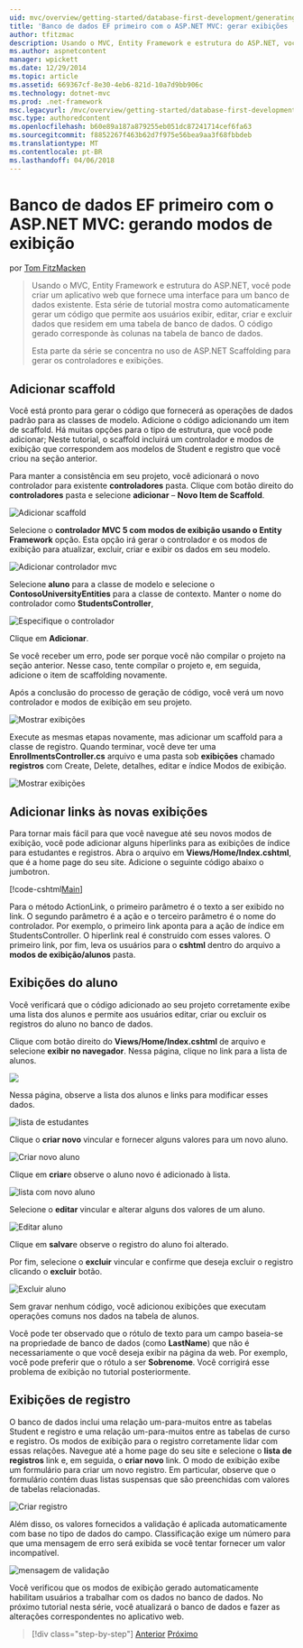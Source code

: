 ```yaml
---
uid: mvc/overview/getting-started/database-first-development/generating-views
title: 'Banco de dados EF primeiro com o ASP.NET MVC: gerar exibições | Microsoft Docs'
author: tfitzmac
description: Usando o MVC, Entity Framework e estrutura do ASP.NET, você pode criar um aplicativo web que fornece uma interface para um banco de dados existente. Este tutorial série...
ms.author: aspnetcontent
manager: wpickett
ms.date: 12/29/2014
ms.topic: article
ms.assetid: 669367cf-8e30-4eb6-821d-10a7d9bb906c
ms.technology: dotnet-mvc
ms.prod: .net-framework
msc.legacyurl: /mvc/overview/getting-started/database-first-development/generating-views
msc.type: authoredcontent
ms.openlocfilehash: b60e89a187a879255eb051dc87241714cef6fa63
ms.sourcegitcommit: f8852267f463b62d7f975e56bea9aa3f68fbbdeb
ms.translationtype: MT
ms.contentlocale: pt-BR
ms.lasthandoff: 04/06/2018
---
```

<a name="ef-database-first-with-aspnet-mvc-generating-views"></a>Banco de dados EF primeiro com o ASP.NET MVC: gerando modos de exibição
====================
por [Tom FitzMacken](https://github.com/tfitzmac)

> Usando o MVC, Entity Framework e estrutura do ASP.NET, você pode criar um aplicativo web que fornece uma interface para um banco de dados existente. Esta série de tutorial mostra como automaticamente gerar um código que permite aos usuários exibir, editar, criar e excluir dados que residem em uma tabela de banco de dados. O código gerado corresponde às colunas na tabela de banco de dados.
> 
> Esta parte da série se concentra no uso de ASP.NET Scaffolding para gerar os controladores e exibições.


## <a name="add-scaffold"></a>Adicionar scaffold

Você está pronto para gerar o código que fornecerá as operações de dados padrão para as classes de modelo. Adicione o código adicionando um item de scaffold. Há muitas opções para o tipo de estrutura, que você pode adicionar; Neste tutorial, o scaffold incluirá um controlador e modos de exibição que correspondem aos modelos de Student e registro que você criou na seção anterior.

Para manter a consistência em seu projeto, você adicionará o novo controlador para existente **controladores** pasta. Clique com botão direito do **controladores** pasta e selecione **adicionar** – **Novo Item de Scaffold**.

![Adicionar scaffold](generating-views/_static/image1.png)

Selecione o **controlador MVC 5 com modos de exibição usando o Entity Framework** opção. Esta opção irá gerar o controlador e os modos de exibição para atualizar, excluir, criar e exibir os dados em seu modelo.

![Adicionar controlador mvc](generating-views/_static/image2.png)

Selecione **aluno** para a classe de modelo e selecione o **ContosoUniversityEntities** para a classe de contexto. Manter o nome do controlador como **StudentsController**,

![Especifique o controlador](generating-views/_static/image3.png)

Clique em **Adicionar**.

Se você receber um erro, pode ser porque você não compilar o projeto na seção anterior. Nesse caso, tente compilar o projeto e, em seguida, adicione o item de scaffolding novamente.

Após a conclusão do processo de geração de código, você verá um novo controlador e modos de exibição em seu projeto.

![Mostrar exibições](generating-views/_static/image4.png)

Execute as mesmas etapas novamente, mas adicionar um scaffold para a classe de registro. Quando terminar, você deve ter uma **EnrollmentsController.cs** arquivo e uma pasta sob **exibições** chamado **registros** com Create, Delete, detalhes, editar e índice Modos de exibição.

![Mostrar exibições](generating-views/_static/image5.png)

## <a name="add-links-to-new-views"></a>Adicionar links às novas exibições

Para tornar mais fácil para que você navegue até seu novos modos de exibição, você pode adicionar alguns hiperlinks para as exibições de índice para estudantes e registros. Abra o arquivo em **Views/Home/Index.cshtml**, que é a home page do seu site. Adicione o seguinte código abaixo o jumbotron.

[!code-cshtml[Main](generating-views/samples/sample1.cshtml)]

Para o método ActionLink, o primeiro parâmetro é o texto a ser exibido no link. O segundo parâmetro é a ação e o terceiro parâmetro é o nome do controlador. Por exemplo, o primeiro link aponta para a ação de índice em StudentsController. O hiperlink real é construído com esses valores. O primeiro link, por fim, leva os usuários para o **cshtml** dentro do arquivo a **modos de exibição/alunos** pasta.

## <a name="display-student-views"></a>Exibições do aluno

Você verificará que o código adicionado ao seu projeto corretamente exibe uma lista dos alunos e permite aos usuários editar, criar ou excluir os registros do aluno no banco de dados.

Clique com botão direito do **Views/Home/Index.cshtml** de arquivo e selecione **exibir no navegador**. Nessa página, clique no link para a lista de alunos.

![](generating-views/_static/image6.png)

Nessa página, observe a lista dos alunos e links para modificar esses dados.

![lista de estudantes](generating-views/_static/image7.png)

Clique o **criar novo** vincular e fornecer alguns valores para um novo aluno.

![Criar novo aluno](generating-views/_static/image8.png)

Clique em **criar**e observe o aluno novo é adicionado à lista.

![lista com novo aluno](generating-views/_static/image9.png)

Selecione o **editar** vincular e alterar alguns dos valores de um aluno.

![Editar aluno](generating-views/_static/image10.png)

Clique em **salvar**e observe o registro do aluno foi alterado.

Por fim, selecione o **excluir** vincular e confirme que deseja excluir o registro clicando o **excluir** botão.

![Excluir aluno](generating-views/_static/image11.png)

Sem gravar nenhum código, você adicionou exibições que executam operações comuns nos dados na tabela de alunos.

Você pode ter observado que o rótulo de texto para um campo baseia-se na propriedade de banco de dados (como **LastName**) que não é necessariamente o que você deseja exibir na página da web. Por exemplo, você pode preferir que o rótulo a ser **Sobrenome**. Você corrigirá esse problema de exibição no tutorial posteriormente.

## <a name="display-enrollment-views"></a>Exibições de registro

O banco de dados inclui uma relação um-para-muitos entre as tabelas Student e registro e uma relação um-para-muitos entre as tabelas de curso e registro. Os modos de exibição para o registro corretamente lidar com essas relações. Navegue até a home page do seu site e selecione o **lista de registros** link e, em seguida, o **criar novo** link. O modo de exibição exibe um formulário para criar um novo registro. Em particular, observe que o formulário contém duas listas suspensas que são preenchidas com valores de tabelas relacionadas.

![Criar registro](generating-views/_static/image12.png)

Além disso, os valores fornecidos a validação é aplicada automaticamente com base no tipo de dados do campo. Classificação exige um número para que uma mensagem de erro será exibida se você tentar fornecer um valor incompatível.

![mensagem de validação](generating-views/_static/image13.png)

Você verificou que os modos de exibição gerado automaticamente habilitam usuários a trabalhar com os dados no banco de dados. No próximo tutorial nesta série, você atualizará o banco de dados e fazer as alterações correspondentes no aplicativo web.

> [!div class="step-by-step"]
> [Anterior](creating-the-web-application.md)
> [Próximo](changing-the-database.md)
